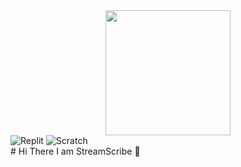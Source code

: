 <div id="header" align="center">
  <img src="https://avatars.githubusercontent.com/u/118761018?v=4" width="200"/>
</div>

<div id="badges">
<img src="https://img.shields.io/badge/Replit-orange?logo=replit&logoColor=white&style=for-the-badge" alt="Replit">
<img src="https://img.shields.io/badge/scratch-yellow?style=for-the-badge&logo=scratch&logoColor=white" alt="Scratch">
</div>
# Hi There I am StreamScribe 👋

